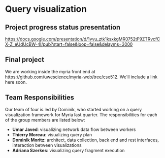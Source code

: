 # Query visualization

## Project progress status presentation

https://docs.google.com/presentation/d/1vvu_ztk1ksxkgMR0752tF9ZTRvcfCX-Z_eUdUcBW-4I/pub?start=false&loop=false&delayms=3000

## Final project

We are working inside the myria front end at https://github.com/uwescience/myria-web/tree/cse512. We'll include a link here soon.

## Team Responsibilities

Our team of four is led by Dominik, who started working on a query visualization framework for Myria last quarter. The responsibilities for each of the group members are listed below:

* **Umar Javed**: visualizing network data flow between workers
* **Thierry Moreau**: visualizing query plan
* **Dominik Moritz**: architect, data collection, back end and rest interfaces, interaction between visualizations
* **Adriana Szerkes**: visualizing query fragment execution
